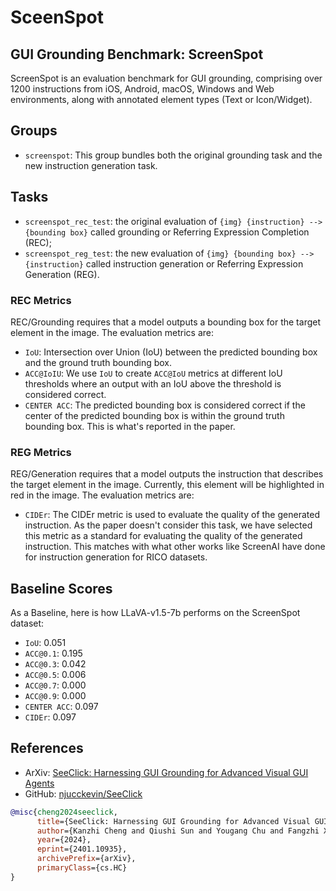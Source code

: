 # SceenSpot

## GUI Grounding Benchmark: ScreenSpot

ScreenSpot is an evaluation benchmark for GUI grounding, comprising over 1200 instructions from iOS, Android, macOS, Windows and Web environments, along with annotated element types (Text or Icon/Widget).

## Groups

- `screenspot`: This group bundles both the original grounding task and the new instruction generation task.

## Tasks

- `screenspot_rec_test`: the original evaluation of `{img} {instruction} --> {bounding box}` called grounding or Referring Expression Completion (REC);
- `screenspot_reg_test`: the new evaluation of `{img} {bounding box} --> {instruction}` called instruction generation or Referring Expression Generation (REG).

### REC Metrics

REC/Grounding requires that a model outputs a bounding box for the target element in the image. The evaluation metrics are:

- `IoU`: Intersection over Union (IoU) between the predicted bounding box and the ground truth bounding box.
- `ACC@IoIU`: We use `IoU` to create `ACC@IoU` metrics at different IoU thresholds where an output with an IoU above the threshold is considered correct.
- `CENTER ACC`: The predicted bounding box is considered correct if the center of the predicted bounding box is within the ground truth bounding box. This is what's reported in the paper.

### REG Metrics

REG/Generation requires that a model outputs the instruction that describes the target element in the image. Currently, this element will be highlighted in red in the image. The evaluation metrics are:

- `CIDEr`: The CIDEr metric is used to evaluate the quality of the generated instruction. As the paper doesn't consider this task, we have selected this metric as a standard for evaluating the quality of the generated instruction. This matches with what other works like ScreenAI have done for instruction generation for RICO datasets.

## Baseline Scores

As a Baseline, here is how LLaVA-v1.5-7b performs on the ScreenSpot dataset:

- `IoU`: 0.051
- `ACC@0.1`: 0.195
- `ACC@0.3`: 0.042
- `ACC@0.5`: 0.006
- `ACC@0.7`: 0.000
- `ACC@0.9`: 0.000
- `CENTER ACC`: 0.097
- `CIDEr`: 0.097

## References

- ArXiv: [SeeClick: Harnessing GUI Grounding for Advanced Visual GUI Agents](https://arxiv.org/abs/2401.10935)
- GitHub: [njucckevin/SeeClick](https://github.com/njucckevin/SeeClick)

```bibtex
@misc{cheng2024seeclick,
      title={SeeClick: Harnessing GUI Grounding for Advanced Visual GUI Agents},
      author={Kanzhi Cheng and Qiushi Sun and Yougang Chu and Fangzhi Xu and Yantao Li and Jianbing Zhang and Zhiyong Wu},
      year={2024},
      eprint={2401.10935},
      archivePrefix={arXiv},
      primaryClass={cs.HC}
}
```
